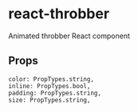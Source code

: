 # react-throbber
Animated throbber React component

## Props  
```
color: PropTypes.string,
inline: PropTypes.bool,
padding: PropTypes.string,
size: PropTypes.string,
```
